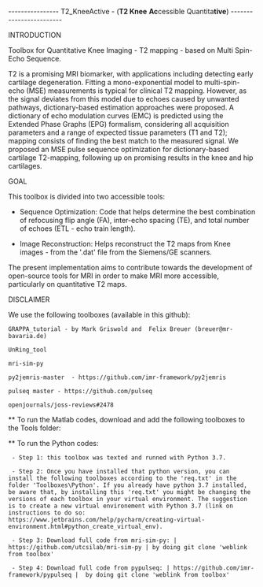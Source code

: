 ----------------  T2_KneeActive - (**T2 Knee** **Ac**cessible Quantita**tive**)  ------------------------



INTRODUCTION

Toolbox for Quantitative Knee Imaging - T2 mapping - based on Multi Spin-Echo Sequence.


T2 is a promising MRI biomarker, with applications including detecting early cartilage degeneration. Fitting a mono-exponential model to multi-spin-echo (MSE) measurements is typical for clinical T2 mapping. However, as the signal deviates from this model due to echoes caused by unwanted pathways, dictionary-based estimation approaches were proposed. A dictionary of echo modulation curves (EMC) is predicted using the Extended Phase Graphs (EPG) formalism, considering all acquisition parameters and a range of expected tissue parameters (T1 and T2); mapping consists of finding the best match to the measured signal. We proposed an MSE pulse sequence optimization for dictionary-based cartilage T2-mapping, following up on promising results in the knee and hip cartilages. 



GOAL

This toolbox is divided into two accessible tools: 

 - Sequence Optimization:
Code that helps determine the best combination of refocusing flip angle (FA), inter-echo spacing (TE), and total number of echoes (ETL - echo train length).

 - Image Reconstruction:
Helps reconstruct the T2 maps from Knee images - from the '.dat' file from the Siemens/GE scanners.


The present implementation aims to contribute towards the development of open-source tools for MRI in order to make MRI more accessible, particularly on quantitative T2 maps.



DISCLAIMER 

We use the following toolboxes (available in this github):

    GRAPPA_tutorial - by Mark Griswold and  Felix Breuer (breuer@mr-bavaria.de)

    UnRing_tool
   
    mri-sim-py
    
    py2jemris-master  - https://github.com/imr-framework/py2jemris

    pulseq master - https://github.com/pulseq
    
    openjournals/joss-reviews#2478


** To run the Matlab codes, download and add the following toolboxes to the Tools folder:



** To run the Python codes:

     - Step 1: this toolbox was texted and runned with Python 3.7.
     
     - Step 2: Once you have installed that python version, you can install the following toolboxes according to the 'req.txt' in the folder 'Toolboxes\Python'. If you already have python 3.7 installed, be aware that, by installing this 'req.txt' you might be changing the versions of each toolbox in your virtual environment. The suggestion is to create a new virtual environement with Python 3.7 (link on instructions to do so: https://www.jetbrains.com/help/pycharm/creating-virtual-environment.html#python_create_virtual_env).
     
     - Step 3: Download full code from mri-sim-py: | https://github.com/utcsilab/mri-sim-py | by doing git clone 'weblink from toolbox'
     
     - Step 4: Download full code from pypulseq: | https://github.com/imr-framework/pypulseq |  by doing git clone 'weblink from toolbox'
